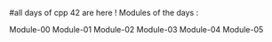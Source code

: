 #all days of cpp 42 are here !
Modules of the days :

Module-00
Module-01
Module-02
Module-03
Module-04
Module-05